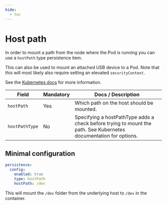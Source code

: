 ```yaml
---
hide:
  - toc
---
```


# Host path

In order to mount a path from the node where the Pod is running you can use a
`hostPath` type persistence item.

This can also be used to mount an attached USB device to a Pod. Note that
this will most likely also require setting an elevated `securityContext`.

See the [Kubernetes docs](https://kubernetes.io/docs/concepts/storage/volumes/#hostpath)
for more information.

| Field          | Mandatory | Docs / Description                                                                                                |
| -------------- | --------- | ----------------------------------------------------------------------------------------------------------------- |
| `hostPath`     | Yes       | Which path on the host should be mounted.                                                                         |
| `hostPathType` | No        | Specifying a hostPathType adds a check before trying to mount the path. See Kubernetes documentation for options. |

## Minimal configuration

```yaml
persistence:
  config:
    enabled: true
    type: hostPath
    hostPath: /dev
```

This will mount the `/dev` folder from the underlying host to `/dev` in the container.
